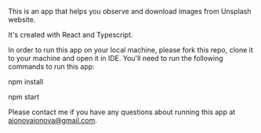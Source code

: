 This is an app that helps you observe and download images from Unsplash website.

It's created with React and Typescript. 

In order to run this app on your local machine, please fork this repo, clone it to your machine and open it in IDE. 
You'll need to run the following commands to run this app:
<p>npm install</p>
<p>npm start</p>

Please contact me if you have any questions about running this app at aionovaionova@gmail.com.


